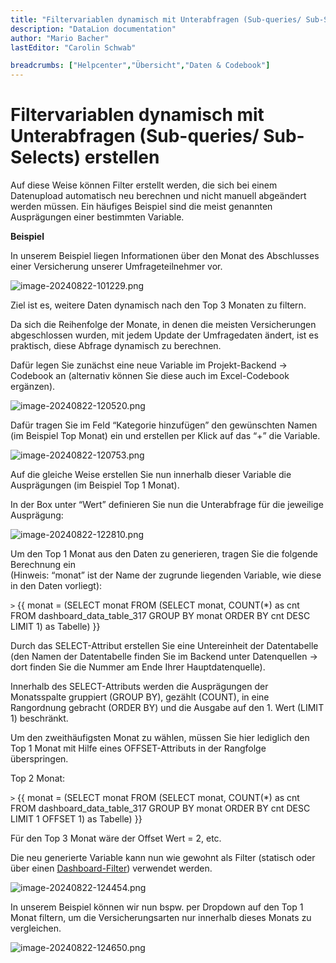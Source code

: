 ```yaml
---
title: "Filtervariablen dynamisch mit Unterabfragen (Sub-queries/ Sub-Selects) erstellen"
description: "DataLion documentation"
author: "Mario Bacher"
lastEditor: "Carolin Schwab"

breadcrumbs: ["Helpcenter","Übersicht","Daten & Codebook"]
---
```


# Filtervariablen dynamisch mit Unterabfragen (Sub-queries/ Sub-Selects) erstellen

Auf diese Weise können Filter erstellt werden, die sich bei einem Datenupload automatisch neu berechnen und nicht manuell abgeändert werden müssen. Ein häufiges Beispiel sind die meist genannten Ausprägungen einer bestimmten Variable.

**Beispiel**

In unserem Beispiel liegen Informationen über den Monat des Abschlusses einer Versicherung unserer Umfrageteilnehmer vor.

![image-20240822-101229.png](/img/71761932.png)

Ziel ist es, weitere Daten dynamisch nach den Top 3 Monaten zu filtern.

Da sich die Reihenfolge der Monate, in denen die meisten Versicherungen abgeschlossen wurden, mit jedem Update der Umfragedaten ändert, ist es praktisch, diese Abfrage dynamisch zu berechnen.

Dafür legen Sie zunächst eine neue Variable im Projekt-Backend → Codebook an (alternativ können Sie diese auch im Excel-Codebook ergänzen).

![image-20240822-120520.png](/img/71663638.png)

Dafür tragen Sie im Feld “Kategorie hinzufügen” den gewünschten Namen (im Beispiel Top Monat) ein und erstellen per Klick auf das “+” die Variable.

![image-20240822-120753.png](/img/72024071.png)

Auf die gleiche Weise erstellen Sie nun innerhalb dieser Variable die Ausprägungen (im Beispiel Top 1 Monat).

In der Box unter “Wert” definieren Sie nun die Unterabfrage für die jeweilige Ausprägung:

![image-20240822-122810.png](/img/72024081.png)

Um den Top 1 Monat aus den Daten zu generieren, tragen Sie die folgende Berechnung ein  
(Hinweis: “monat” ist der Name der zugrunde liegenden Variable, wie diese in den Daten vorliegt):  

`>` {{ monat = (SELECT monat FROM (SELECT monat, COUNT(\*) as cnt FROM dashboard\_data\_table\_317 GROUP BY monat ORDER BY cnt DESC LIMIT 1) as Tabelle) }}

Durch das SELECT-Attribut erstellen Sie eine Untereinheit der Datentabelle (den Namen der Datentabelle finden Sie im Backend unter Datenquellen → dort finden Sie die Nummer am Ende Ihrer Hauptdatenquelle).  
  
Innerhalb des SELECT-Attributs werden die Ausprägungen der Monatsspalte gruppiert (GROUP BY), gezählt (COUNT), in eine Rangordnung gebracht (ORDER BY) und die Ausgabe auf den 1. Wert (LIMIT 1) beschränkt.

Um den zweithäufigsten Monat zu wählen, müssen Sie hier lediglich den Top 1 Monat mit Hilfe eines OFFSET-Attributs in der Rangfolge überspringen.

Top 2 Monat:

`>` {{ monat = (SELECT monat FROM (SELECT monat, COUNT(\*) as cnt FROM dashboard\_data\_table\_317 GROUP BY monat ORDER BY cnt DESC LIMIT 1 OFFSET 1) as Tabelle) }}

Für den Top 3 Monat wäre der Offset Wert = 2, etc.  

Die neu generierte Variable kann nun wie gewohnt als Filter (statisch oder über einen [Dashboard-Filter](45678593.html)) verwendet werden.

![image-20240822-124454.png](/img/72187906.png)

In unserem Beispiel können wir nun bspw. per Dropdown auf den Top 1 Monat filtern, um die Versicherungsarten nur innerhalb dieses Monats zu vergleichen.

![image-20240822-124650.png](/img/72122377.png)
